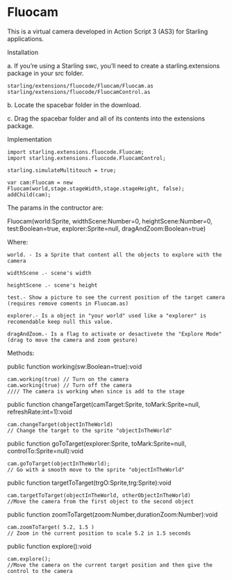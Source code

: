 Fluocam
=======

This is a virtual camera developed in Action Script 3 (AS3) for Starling applications.



Installation

a. If you’re using a Starling swc, you’ll need to create a starling.extensions package in your src folder. 

    starling/extensions/fluocode/Fluocam/Fluocam.as
    starling/extensions/fluocode/FluocamControl.as
    

b. Locate the spacebar folder in the download.

c. Drag the spacebar folder and all of its contents into the extensions package.



Implementation


    import starling.extensions.fluocode.Fluocam;
    import starling.extensions.fluocode.FluocamControl;

    starling.simulateMultitouch = true;
    
    var cam:Fluocam = new Fluocam(world,stage.stageWidth,stage.stageHeight, false);
    addChild(cam);
    

The params in the contructor are:

Fluocam(world:Sprite, widthScene:Number=0, heightScene:Number=0, test:Boolean=true, explorer:Sprite=null, dragAndZoom:Boolean=true)


Where:

    world. - Is a Sprite that content all the objects to explore with the camera
    
    widthScene .- scene's width 
    
    heightScene .- scene's height 
    
    test.- Show a picture to see the current position of the target camera (requires remove coments in Fluocam.as)
    
    explorer.- Is a object in "your world" used like a "explorer" is recomendable keep null this value.
    
    dragAndZoom.- Is a flag to activate or desactivete the "Explore Mode" (drag to move the camera and zoom gesture)
    
    

Methods:

public function working(sw:Boolean=true):void

    cam.working(true) // Turn on the camera
    cam.working(true) // Turn off the camera 
    //// The camera is working when since is add to the stage
    


public function changeTarget(camTarget:Sprite, toMark:Sprite=null, refreshRate:int=1):void 

    cam.changeTarget(objectInTheWorld)
    // Change the target to the sprite "objectInTheWorld"
    


public function goToTarget(explorer:Sprite, toMark:Sprite=null, controlTo:Sprite=null):void

    cam.goToTarget(objectInTheWorld);
    // Go with a smooth move to the sprite "objectInTheWorld"
    
    
public function targetToTarget(trgO:Sprite,trg:Sprite):void 

    cam.targetToTarget(objectInTheWorld, otherObjectInTheWorld)
    //Move the camera from the first object to the second object
    

public function zoomToTarget(zoom:Number,durationZoom:Number):void

    cam.zoomToTarget( 5.2, 1.5 )
    // Zoom in the current position to scale 5.2 in 1.5 seconds


public function explore():void

    cam.explore();
    //Move the camera on the current target position and then give the control to the camera
